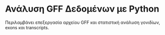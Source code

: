 # Ανάλυση GFF Δεδομένων με Python

Περιλαμβάνει επεξεργασία αρχείου GFF και στατιστική ανάλυση γονιδίων, exons και transcripts.
